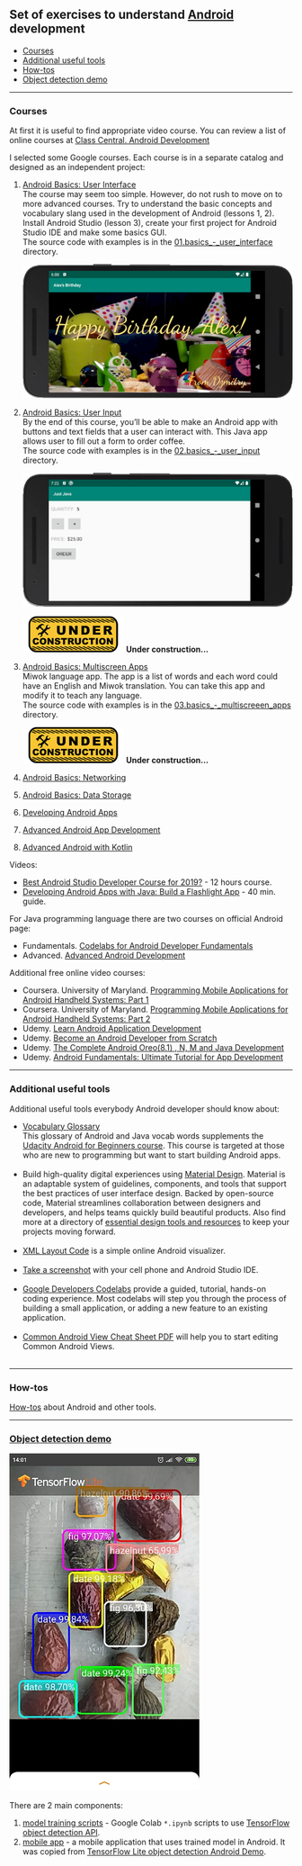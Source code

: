 ## Set of exercises to understand [Android](https://developer.android.com) development

   - [Courses](#courses)
   - [Additional useful tools](#tools)
   - [How-tos](#how-tos)
   - [Object detection demo](#object_detection_demo)

<!-- for unfinished projects
![Under construction](data/2019.09.25-under-construction-icon.png)
**Under construction...**
-->

---
### <a name="courses" />Courses

At first it is useful to find appropriate video course.
You can review a list of online courses at
[Class Central. Android Development](https://www.classcentral.com/subject/android-development)

I selected some Google courses. Each course is in a separate catalog and designed as an independent project:
   01. [Android Basics: User Interface](https://www.udacity.com/course/android-basics-user-interface--ud834)<br/>
       The course may seem too simple. However, do not rush to move on to more advanced courses.
       Try to understand the basic concepts and vocabulary slang used in the development of Android (lessons 1, 2).
       Install Android Studio (lesson 3), create your first project for Android Studio IDE and make some basics GUI.
       <br/>The source code with examples is in the [01.basics_-_user_interface](01.basics_-_user_interface) directory.
       
       ![Horizontal screenshot in emulator](01.basics_-_user_interface/data/2019.09.20_birthday_card-3.jpg)

   02. [Android Basics: User Input](https://www.udacity.com/course/android-basics-user-input--ud836)<br/>
       By the end of this course, you’ll be able to make an Android app with buttons and text fields
       that a user can interact with. This Java app allows user to fill out a form to order coffee.
       <br/>The source code with examples is in the [02.basics_-_user_input](02.basics_-_user_input) directory.

       ![Order coffee](02.basics_-_user_input/data/2019.10.13_order_coffee.jpg)

       ![Under construction](data/2019.09.25-under-construction-icon.png)
       **Under construction...**

   03. [Android Basics: Multiscreen Apps](https://www.udacity.com/course/android-basics-multiscreen-apps--ud839)<br/>
       Miwok language app. The app is a list of words and each word could have an English and Miwok
       translation. You can take this app and modify it to teach any language.
       <br/>The source code with examples is in the [03.basics_-_multiscreeen_apps](03.basics_-_multiscreeen_apps) directory.

       ![Under construction](data/2019.09.25-under-construction-icon.png)
       **Under construction...**

   04. [Android Basics: Networking](https://www.udacity.com/course/android-basics-networking--ud843)<br/>

   05. [Android Basics: Data Storage](https://www.udacity.com/course/android-basics-data-storage--ud845)<br/>

   06. [Developing Android Apps](https://www.udacity.com/course/new-android-fundamentals--ud851)<br/>

   07. [Advanced Android App Development](https://www.udacity.com/course/advanced-android-app-development--ud855)<br/>
   
   08. [Advanced Android with Kotlin](https://www.udacity.com/course/advanced-android-with-kotlin--ud940)

Videos:
   * [Best Android Studio Developer Course for 2019?](https://youtu.be/YnjNoRDi2bM) - 12 hours course.
   * [Developing Android Apps with Java: Build a Flashlight App](https://youtu.be/dhWL4DC7Krs) - 40 min. guide.

For Java programming language there are two courses on official Android page:
   * Fundamentals. [Codelabs for Android Developer Fundamentals](https://developer.android.com/courses/fundamentals-training)
   * Advanced. [Advanced Android Development](https://developer.android.com/courses/advanced-training)

Additional free online video courses:
   * Coursera. University of Maryland. [Programming Mobile Applications for Android Handheld Systems: Part 1](https://www.coursera.org/learn/android-programming)
   * Coursera. University of Maryland. [Programming Mobile Applications for Android Handheld Systems: Part 2](https://www.coursera.org/learn/android-programming-2)
   * Udemy. [Learn Android Application Development](https://www.udemy.com/course/learn-android-application-development-y)
   * Udemy. [Become an Android Developer from Scratch](https://www.udemy.com/course/become-an-android-developer-from-scratch)
   * Udemy. [The Complete Android Oreo(8.1) , N, M and Java Development](https://www.udemy.com/course/the-complete-android8-oreo-nougat-m-java-development)
   * Udemy. [Android Fundamentals: Ultimate Tutorial for App Development](https://www.udemy.com/course/the-complete-android8-oreo-nougat-m-java-development)

---
### <a name="tools" />Additional useful tools

Additional useful tools everybody Android developer should know about:
   * [Vocabulary Glossary](https://developers.google.com/android/for-all/vocab-words)<br/>
     This glossary of Android and Java vocab words supplements the
     [Udacity Android for Beginners course](https://www.udacity.com/course/android-basics-user-interface--ud834).
     This course is targeted at those who are new to programming but want to start building Android apps.
     <br/><br/>
   * Build high-quality digital experiences using [Material Design](https://material.io/design).
     Material is an adaptable system of guidelines, components, and tools that support the best practices
     of user interface design. Backed by open-source code, Material streamlines collaboration between
     designers and developers, and helps teams quickly build beautiful products.
     Also find more at a directory of [essential design tools and resources](https://design.google/resources)
     to keep your projects moving forward.
     <br/><br/>
   * [XML Layout Code](https://labs.udacity.com/android-visualizer) is a simple online Android visualizer.
     <br/><br/>
   * [Take a screenshot](https://developer.android.com/studio/debug/am-screenshot.html)
     with your cell phone and Android Studio IDE.
     <br/><br/>
   * [Google Developers Codelabs](https://codelabs.developers.google.com) provide a guided, tutorial,
     hands-on coding experience. Most codelabs will step you through the process of building
     a small application, or adding a new feature to an existing application.
     <br/><br/>
   * [Common Android View Cheat Sheet PDF](https://drive.google.com/file/d/0B5XIkMkayHgRMVljUVIyZzNmQUU)
     will help you to start editing Common Android Views.
     <br/><br/>

---
### <a name="how-tos" />How-tos

[How-tos](how-tos.md) about Android and other tools.

---
### <a name="object_detection_demo" />[Object detection demo](object_detection_demo)
![Object detection](object_detection_demo/02_mobile_app/data/2019.10.10_object_detection-1.jpg)

There are 2 main components:
   01. [model training scripts](object_detection_demo/01_training_script) -
       Google Colab `*.ipynb` scripts to use
       [TensorFlow object detection API](https://github.com/tensorflow/models/tree/master/research/object_detection).
   02. [mobile app](02_mobile_app) -
       a mobile application that uses trained model in Android. It was copied from
       [TensorFlow Lite object detection Android Demo](https://github.com/tensorflow/examples/tree/master/lite/examples/object_detection/android).
